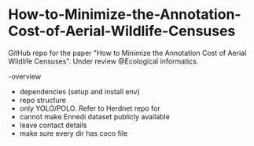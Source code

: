 # How-to-Minimize-the-Annotation-Cost-of-Aerial-Wildlife-Censuses
GitHub repo for the paper "How to Minimize the Annotation  Cost of Aerial Wildlife Censuses". Under review @Ecological informatics.


-overview
- dependencies (setup and install env)
- repo structure
- only YOLO/POLO. Refer to Herdnet repo for 
- cannot make Ennedi dataset publicly available 
- leave contact details
- make sure every dir has coco file 
